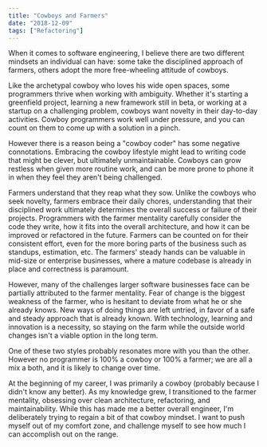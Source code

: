 ```yaml
---
title: "Cowboys and Farmers"
date: "2018-12-09"
tags: ["Refactoring"]
---
```

When it comes to software engineering, I believe there are two different mindsets an individual can have: some take the disciplined approach of farmers, others adopt the more free-wheeling attitude of cowboys.

Like the archetypal cowboy who loves his wide open spaces, some programmers thrive when working with ambiguity.  Whether it's starting a greenfield project, learning a new framework still in beta, or working at a startup on a challenging problem, cowboys want novelty in their day-to-day activities.  Cowboy programmers work well under pressure, and you can count on them to come up with a solution in a pinch.  

However there is a reason being a "cowboy coder" has some negative connotations.  Embracing the cowboy lifestyle might lead to writing code that might be clever, but ultimately unmaintainable.  Cowboys can grow restless when given more routine work, and can be more prone to phone it in when they feel they aren't being challenged.

Farmers understand that they reap what they sow.  Unlike the cowboys who seek novelty, farmers embrace their daily chores, understanding that their disciplined work ultimately determines the overall success or failure of their projects.  Programmers with the farmer mentality carefully consider the code they write, how it fits into the overall architecture, and how it can be improved or refactored in the future.  Farmers can be counted on for their consistent effort, even for the more boring parts of the business such as standups, estimation, etc.  The farmers' steady hands can be valuable in mid-size or enterprise businesses, where a mature codebase is already in place and correctness is paramount.  

However, many of the challenges larger software businesses face can be partially attributed to the farmer mentality.  Fear of change is the biggest weakness of the farmer, who is hesitant to deviate from what he or she already knows.  New ways of doing things are left untried, in favor of a safe and steady approach that is already known.  With technology, learning and innovation is a necessity, so staying on the farm while the outside world changes isn't a viable option in the long term.

One of these two styles probably resonates more with you than the other.  However no programmer is 100% a cowboy or 100% a farmer; we are all a mix a both, and it is likely to change over time.  

At the beginning of my career, I was primarily a cowboy (probably because I didn't know any better).  As my knowledge grew, I transitioned to the farmer mentality, obsessing over clean architecture, refactoring, and maintainability.  While this has made me a better overall engineer, I'm deliberately trying to regain a bit of that cowboy mindset.  I want to push myself out of my comfort zone, and challenge myself to see how much I can accomplish out on the range.